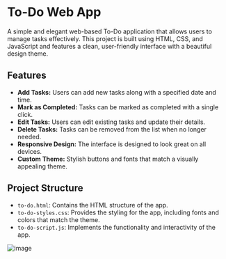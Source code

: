 # To-Do Web App

A simple and elegant web-based To-Do application that allows users to manage tasks effectively. This project is built using HTML, CSS, and JavaScript and features a clean, user-friendly interface with a beautiful design theme.

## Features

- **Add Tasks:** Users can add new tasks along with a specified date and time.
- **Mark as Completed:** Tasks can be marked as completed with a single click.
- **Edit Tasks:** Users can edit existing tasks and update their details.
- **Delete Tasks:** Tasks can be removed from the list when no longer needed.
- **Responsive Design:** The interface is designed to look great on all devices.
- **Custom Theme:** Stylish buttons and fonts that match a visually appealing theme.

## Project Structure

- `to-do.html`: Contains the HTML structure of the app.
- `to-do-styles.css`: Provides the styling for the app, including fonts and colors that match the theme.
- `to-do-script.js`: Implements the functionality and interactivity of the app.


![image](https://github.com/user-attachments/assets/8e994405-0c29-42c2-9622-43c6cecd1a8e)


   

